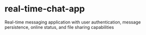 # real-time-chat-app
Real-time messaging application with user authentication, message persistence, online status, and file sharing capabilities
